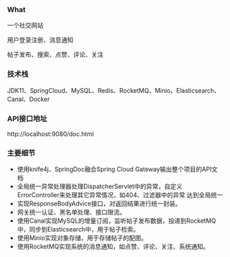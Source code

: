 ### What
一个社交网站

用户登录注册、消息通知

帖子发布、搜索、点赞、评论、关注

### 技术栈
JDK11、SpringCloud、MySQL、Redis、RocketMQ、Minio、Elasticsearch、Canal、Docker

### API接口地址
http://localhost:9080/doc.html

### 主要细节
* 使用knife4j、SpringDoc融合Spring Cloud Gateway输出整个项目的API文档
* 全局统一异常处理器处理DispatcherServlet中的异常，自定义ErrorController来处理其它异常情况，如404、过滤器中的异常
  达到全局统一
* 实现ResponseBodyAdvice接口，对返回结果进行统一封装。
* 网关统一认证、黑名单处理、接口限流。
* 使用Canal实现MySQL的增量订阅，监听帖子发布数据，投递到RocketMQ中，同步到Elasticsearch中，用于帖子检索。
* 使用Minio实现对象存储，用于存储帖子的配图。
* 使用RocketMQ实现系统的消息通知，如点赞、评论、关注、系统通知。